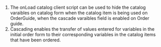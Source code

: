 1. The onLoad catalog client script can be used to hide the catalog varaibles on catalog form when the catalog item is being used on OrderGuide, when the cascade varaibles field is enabled on Order guide.
2. Cascading enables the transfer of values entered for variables in the initial order form to their corresponding variables in the catalog items that have been ordered.
